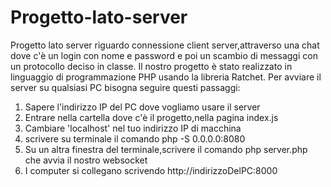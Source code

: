 # Progetto-lato-server
Progetto lato server riguardo connessione client server,attraverso una chat dove c'è un login con nome e password e poi un scambio di messaggi con un protocollo deciso in classe. 
Il nostro progetto è stato realizzato in linguaggio di programmazione PHP usando la libreria Ratchet.
Per avviare il server su qualsiasi PC bisogna seguire questi passaggi:
1. Sapere l'indirizzo IP del PC dove vogliamo usare il server
2. Entrare nella cartella dove c'è il progetto,nella pagina index.js
3. Cambiare 'localhost' nel tuo indirizzo IP di macchina
4. scrivere su terminale il comando php -S 0.0.0.0:8080
5. Su un altra finestra del terminale,scrivere il comando php server.php che avvia il nostro websocket
6. I computer si collegano scrivendo http://indirizzoDelPC:8000